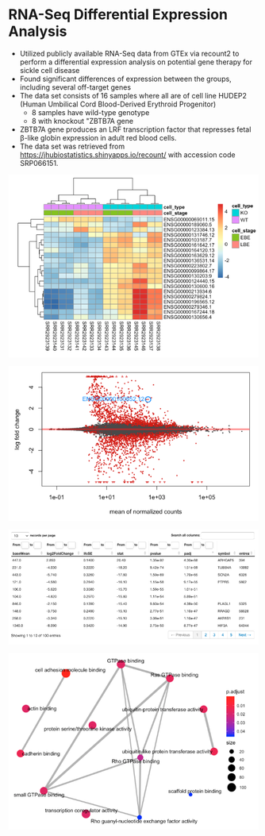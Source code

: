 # RNA-Seq Differential Expression Analysis
- Utilized publicly available RNA-Seq data from GTEx via recount2 to perform a differential expression analysis on potential gene therapy for sickle cell disease
- Found significant differences of expression between the groups, including several off-target genes
- The data set consists of 16 samples where all are of cell line HUDEP2 (Human Umbilical Cord Blood-Derived Erythroid Progenitor)
  - 8 samples have wild-type genotype
  - 8 with knockout "ZBTB7A gene
- ZBTB7A gene produces an LRF transcription factor that represses fetal β-like globin expression in adult red blood cells.
- The data set was retrieved from https://jhubiostatistics.shinyapps.io/recount/ with accession code SRP066151.

![alt text](https://github.com/salhasan/RNA-Seq-Analysis/blob/master/images/rna_seq_DEA.png)

![alt text](https://github.com/salhasan/RNA-Seq-Analysis/blob/master/images/rna_seq_DEA_2.png)

![alt text](https://github.com/salhasan/RNA-Seq-Analysis/blob/master/images/rna_seq_DEA_3.png)

![alt text](https://github.com/salhasan/RNA-Seq-Analysis/blob/master/images/rna_seq_DEA_4.png)
